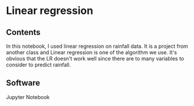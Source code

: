# Linear regression
## Contents
In this notebook, I used linear regression on rainfall data. It is a project from another class and Linear regression is one of the algorithm we use. It's obvious that the LR doesn't work well since there are to many variables to consider to predict rainfall.
## Software
Jupyter Notebook
